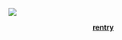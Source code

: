 ![](https://64.media.tumblr.com/2a22d0b1c1f9908a334a583215f24215/af42609dc7762274-d1/s400x600/356653b1347886f0f657ce567dcc65e755bf2104.pnj)

            [**rentry**](https://rentry.co/limblesscorpse)
